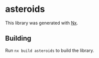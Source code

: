 # asteroids

This library was generated with [Nx](https://nx.dev).

## Building

Run `nx build asteroids` to build the library.

